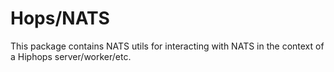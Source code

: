 # Hops/NATS

This package contains NATS utils for interacting with NATS in the context of a Hiphops server/worker/etc.
